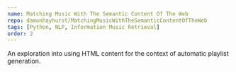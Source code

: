 ```yaml
---
name: Matching Music With The Semantic Content Of The Web
repo: damonhayhurst/MatchingMusicWithTheSemanticContentOfTheWeb
tags: [Python, NLP, Information Music Retrieval]
order: 2
---
```

An exploration into using HTML content for the context of automatic playlist generation.
